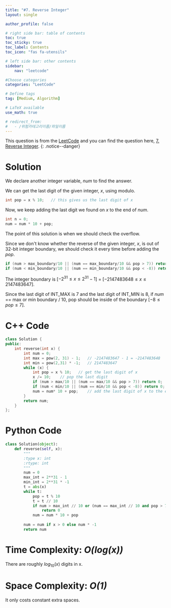 ```yaml
---
title: "#7. Reverse Integer"
layout: single

author_profile: false

# right side bar: table of contents
toc: true
toc_sticky: true
toc_label: Contents
toc_icon: "fas fa-utensils"

# left side bar: other contents
sidebar:
    nav: "leetcode"

#Choose categories
categories: "LeetCode"

# Define tags
tag: [Medium, Algorithm]

# LaTeX available
use_math: true

# redirect_from:
#   - /위험카테고리이름/파일이름
---
```


This question is from the [LeetCode](https://leetcode.com) and you can find the question here, [7. Reverse Integer](https://leetcode.com/problems/reverse-integer/).
{: .notice--danger}

# Solution
We declare another integer variable, $num$ to find the answer.

We can get the last digit of the given integer, $x$, using modulo.

~~~c++
int pop = x % 10;	// this gives us the last digit of x
~~~

Now, we keep adding the last digit we found on $x$ to the end of $num$.

~~~c++
int n = 0;
num = num * 10 + pop;
~~~

The point of this solution is when we should check the overflow.

Since we don't know whether the reverse of the given integer, $x$, is out of 32-bit integer boundary, we should check it every time before adding the $pop$.

~~~c++
if (num > max_boundary/10 || (num == max_boundary/10 && pop > 7)) return 0;
if (num < min_boundary/10 || (num == min_boundary/10 && pop < -8)) return 0;
~~~

The integer boundary is [$-2^{31} \le x \le 2^{31}-1$] = [$-2147483648 \le x \le 2147483647$].

Since the last digit of INT_MAX is 7 and the last digit of INT_MIN is 8, if $num$ == max or min boundary / 10, pop should be inside of the boundary [$-8 \le pop \le 7$].

# C++ Code
```c++
class Solution {
public:
    int reverse(int x) {
        int num = 0;
        int max = pow(2, 31) - 1;   // -2147483647 - 1 = -2147483648
        int min = pow(2,31) * -1;   // 2147483647 
        while (x) {
            int pop = x % 10;	// get the last digit of x
            x /= 10;	// pop the last digit
            if (num > max/10 || (num == max/10 && pop > 7)) return 0;	// check overflow
            if (num < min/10 || (num == min/10 && pop < -8)) return 0;	// check overflow
            num = num* 10 + pop;	// add the last digit of x to the end of num
        }
        return num;
    }
};
```

# Python Code
~~~python
class Solution(object):
    def reverse(self, x):
        """
        :type x: int
        :rtype: int
        """
        num = 0
        max_int = 2**31 - 1
        min_int = 2**31 * -1
        t = abs(x)
        while t:
            pop = t % 10
            t = t // 10
            if num > max_int // 10 or (num == max_int // 10 and pop > 7):
                return 0
            num = num * 10 + pop
        
        num = num if x > 0 else num * -1
        return num
~~~

# Time Complexity: *$O(log(x))$*
There are roughly $log_{10}(x)$ digits in x.

# Space Complexity: *$O(1)$*
It only costs constant extra spaces.
